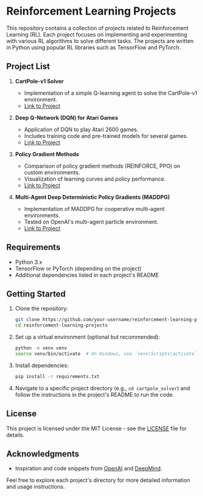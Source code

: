 # Reinforcement Learning Projects

This repository contains a collection of projects related to Reinforcement Learning (RL). Each project focuses on implementing and experimenting with various RL algorithms to solve different tasks. The projects are written in Python using popular RL libraries such as TensorFlow and PyTorch.

## Project List

1. **CartPole-v1 Solver**
   - Implementation of a simple Q-learning agent to solve the CartPole-v1 environment.
   - [Link to Project]([./cartpole_solver](https://github.com/Abhinav079/Reinforcement-learning-projects/tree/main/CartPole-v1%20Solver))

2. **Deep Q-Network (DQN) for Atari Games**
   - Application of DQN to play Atari 2600 games.
   - Includes training code and pre-trained models for several games.
   - [Link to Project](./dqn_atari)

3. **Policy Gradient Methods**
   - Comparison of policy gradient methods (REINFORCE, PPO) on custom environments.
   - Visualization of learning curves and policy performance.
   - [Link to Project](./policy_gradient)

4. **Multi-Agent Deep Deterministic Policy Gradients (MADDPG)**
   - Implementation of MADDPG for cooperative multi-agent environments.
   - Tested on OpenAI's multi-agent particle environment.
   - [Link to Project](./maddpg)

## Requirements

- Python 3.x
- TensorFlow or PyTorch (depending on the project)
- Additional dependencies listed in each project's README

## Getting Started

1. Clone the repository:

    ```bash
    git clone https://github.com/your-username/reinforcement-learning-projects.git
    cd reinforcement-learning-projects
    ```

2. Set up a virtual environment (optional but recommended):

    ```bash
    python -m venv venv
    source venv/bin/activate  # On Windows, use `venv\Scripts\activate`
    ```

3. Install dependencies:

    ```bash
    pip install -r requirements.txt
    ```

4. Navigate to a specific project directory (e.g., `cd cartpole_solver`) and follow the instructions in the project's README to run the code.

## License

This project is licensed under the MIT License - see the [LICENSE](LICENSE) file for details.

## Acknowledgments

- Inspiration and code snippets from [OpenAI](https://openai.com) and [DeepMind](https://deepmind.com).

Feel free to explore each project's directory for more detailed information and usage instructions.
